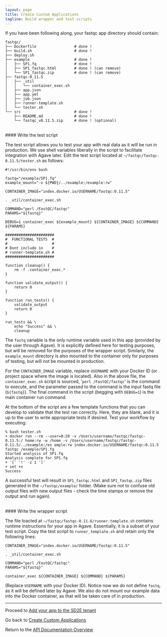 ```yaml
---
layout: page
title: Create Custom Applications
tagline: Build wrapper and test scripts
---
```


If you have been following along, your fastqc app directory should contain:
```
fastqc/
├── Dockerfile                 # done !
├── build.sh                   # done !
├── deploy.sh
├── example                    # done !
│   ├── SP1.fq                 # done !
│   ├── SP1_fastqc.html        # done ! (can remove)
│   └── SP1_fastqc.zip         # done ! (can remove)
├── fastqc-0.11.5
│   ├── _util
│   │   └── container_exec.sh
│   ├── app.json
│   ├── app.yml
│   ├── job.json
│   ├── runner-template.sh
│   └── tester.sh
└── src                        # done !
    ├── README.md              # done !
    └── fastqc_v0.11.5.zip     # done ! (optional)
```

<br>
#### Write the test script

The test script allows you to test your app with real data as it will be run in
production. We use shell variables liberally in the script to facilitate
integration with Agave later. Edit the test script located at
`~/fastqc/fastqc-0.11.5/tester.sh` as follows:
```
#!/usr/bin/env bash

fastq="/example/SP1.fq"
example_mount="-v ${PWD}/../example:/example:rw"

CONTAINER_IMAGE="index.docker.io/USERNAME/fastqc:0.11.5"

. _util/container_exec.sh

COMMAND="perl /FastQC/fastqc"
PARAMS="${fastq}"

DEBUG=1 container_exec ${example_mount} ${CONTAINER_IMAGE} ${COMMAND} ${PARAMS}

######################
#  FUNCTIONAL TESTS  #
#                    #
# Dont include in    #
# runner-template.sh #
######################

function cleanup() {
    rm -f .container_exec.*
}

function validate_output() {
    return 0
}

function run_tests() {
    validate_output
    return 0
}

run_tests && \
    echo "Success" && \
    cleanup
```

The `fastq` variable is the only runtime variable used in this
app (provided by the user through Agave). It is explicitly defined here for testing
purposes, but will be removed for the purposes of the wrapper script. Similarly,
the `example_mount` directory is also mounted to the container only for purposes
of testing, but will not be mounted in production.

For the `CONTAINER_IMAGE` variable,
replace `USERNAME` with your Docker ID (or project space where the image is
located). Also in the above file, the `container_exec.sh` script is sourced,
'`perl /FastQC/fastqc`' is the command to execute, and the parameter passed to the
command is the input fastq file (`${fastq}`). The final command in the script
(begging with `DEBUG=1`) is the main container run command.

At the bottom of the script are a few template functions that you can develop
to validate that the test ran correctly. Here,
they are blank, and it is up to the user to write appropriate tests if desired.
Test your workflow by executing:
```
% bash tester.sh
+ docker run --rm --user=0:20 -v /Users/username/fastqc/fastqc-0.11.5:/ home:rw -w /home -v /Users/username/fastqc/fastqc-0.11.5/../example:/ex ample:rw index.docker.io/USERNAME/fastqc:0.11.5 fastqc /example/SP1.fq
Started analysis of SP1.fq
Analysis complete for SP1.fq
+ '[' '!' -z 1 ']'
+ set +x
Success
```

A successful test will result in `SP1_fastqc.html` and `SP1_fastqc.zip` files
generated in the `~/fastqc/example/` folder. (Make sure not to confuse old output
files with new output files - check the time stamps or remove the output and run
again).

<br>
#### Write the wrapper script

The file loacted at `~/fastqc/fastqc-0.11.6/runner-template.sh` contains runtime
instructions for your app in Agave. Essentially, it is a subset of your test
script. Copy the test script to `runner_template.sh` and retain only the following
lines:
```
CONTAINER_IMAGE="index.docker.io/USERNAME/fastqc:0.11.5"

. _util/container_exec.sh

COMMAND="perl /FastQC/fastqc"
PARAMS="${fastq}"

container_exec ${CONTAINER_IMAGE} ${COMMAND} ${PARAMS}
```

(Replace `USERNAME` with your Docker ID). Notice now we do not define `fastq`,
as it will be defined later by Agave. We also do not mount our example data into
the Docker container, as that will be taken care of in production.

---
Proceed to [Add your app to the SD2E tenant](03.old_create_app_04.md)

Go back to [Create Custom Applications](03.old_create_app.md)

Return to the [API Documentation Overview](../index.md)
